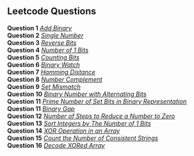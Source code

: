 ## Leetcode Questions

**Question 1** *[Add Binary](https://leetcode.com/submissions/detail/920945620/)* <br />
**Question 2** *[Single Number](https://leetcode.com/submissions/detail/920954779/)* <br />
**Question 3** *[Reverse Bits](https://leetcode.com/submissions/detail/920972879/)* <br />
**Question 4** *[Number of 1 Bits](https://leetcode.com/submissions/detail/920982702/)* <br />
**Question 5** *[Counting Bits](https://leetcode.com/submissions/detail/920989227/)* <br />
**Question 6** *[Binary Watch](https://leetcode.com/submissions/detail/921255042/)* <br />
**Question 7** *[Hamming Distance](https://leetcode.com/submissions/detail/921259149/)* <br />
**Question 8** *[Number Complement](https://leetcode.com/submissions/detail/921326984/)* <br />
**Question 9** *[Set Mismatch](https://leetcode.com/submissions/detail/914262745/)* <br />
**Question 10** *[Binary Number with Alternating Bits](https://leetcode.com/submissions/detail/921365061/)* <br />
**Question 11** *[Prime Number of Set Bits in Binary Representation](https://leetcode.com/submissions/detail/921371066/)* <br />
**Question 11** *[Binary Gap](https://leetcode.com/submissions/detail/921390900/)* <br />
**Question 12** *[Number of Steps to Reduce a Number to Zero](https://leetcode.com/submissions/detail/921404891/)* <br />
**Question 13** *[Sort Integers by The Number of 1 Bits](https://leetcode.com/submissions/detail/921430245/)* <br />
**Question 14** *[XOR Operation in an Array](https://leetcode.com/submissions/detail/921458048/)* <br />
**Question 15** *[Count the Number of Consistent Strings](https://leetcode.com/submissions/detail/921476247/)* <br />
**Question 16** *[Decode XORed Array](https://leetcode.com/submissions/detail/921483569/)* <br />
